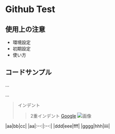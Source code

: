 # Github Test

## 使用上の注意
- 環境設定
- 初期設定
- 使い方

## コードサンプル




…

…

> インデント
>>2重インデント
[Google](https://www.google.jp)
![画像](https://www.google.jp/img.jpg)


|aa|bb|cc|
|aa|:--:|:--:|
|ddd|eee|fff|
|gggg|hhh|iiii|